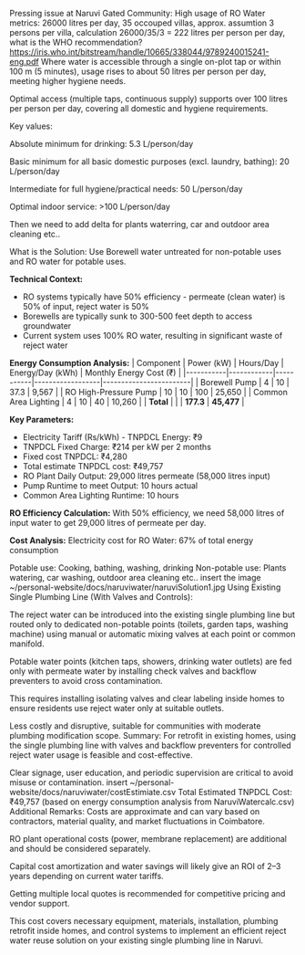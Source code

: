 Pressing issue at Naruvi Gated Community: High usage of RO Water
metrics: 26000 litres per day, 35 occouped villas, approx. assumtion 3 persons per villa, calculation 26000/35/3 = 222 litres per person per day, 
what is the WHO recommendation?
https://iris.who.int/bitstream/handle/10665/338044/9789240015241-eng.pdf
Where water is accessible through a single on-plot tap or within 100 m (5 minutes), usage rises to about 50 litres per person per day, meeting higher hygiene needs.

Optimal access (multiple taps, continuous supply) supports over 100 litres per person per day, covering all domestic and hygiene requirements.

Key values:

Absolute minimum for drinking: 5.3 L/person/day

Basic minimum for all basic domestic purposes (excl. laundry, bathing): 20 L/person/day

Intermediate for full hygiene/practical needs: 50 L/person/day

Optimal indoor service: >100 L/person/day

Then we need to add delta for plants waterring, car and outdoor area cleaning etc..

What is the Solution: Use Borewell water untreated for non-potable uses and RO water for potable uses.

**Technical Context:**
- RO systems typically have 50% efficiency - permeate (clean water) is 50% of input, reject water is 50%
- Borewells are typically sunk to 300-500 feet depth to access groundwater
- Current system uses 100% RO water, resulting in significant waste of reject water

**Energy Consumption Analysis:**
| Component | Power (kW) | Hours/Day | Energy/Day (kWh) | Monthly Energy Cost (₹) |
|-----------|------------|-----------|------------------|------------------------|
| Borewell Pump | 4 | 10 | 37.3 | 9,567 |
| RO High-Pressure Pump | 10 | 10 | 100 | 25,650 |
| Common Area Lighting | 4 | 10 | 40 | 10,260 |
| **Total** | | | **177.3** | **45,477** |

**Key Parameters:**
- Electricity Tariff (Rs/kWh) - TNPDCL Energy: ₹9
- TNPDCL Fixed Charge: ₹214 per kW per 2 months
- Fixed cost TNPDCL: ₹4,280
- Total estimate TNPDCL cost: ₹49,757
- RO Plant Daily Output: 29,000 litres permeate (58,000 litres input)
- Pump Runtime to meet Output: 10 hours actual
- Common Area Lighting Runtime: 10 hours

**RO Efficiency Calculation:**
With 50% efficiency, we need 58,000 litres of input water to get 29,000 litres of permeate per day.

**Cost Analysis:**
Electricity cost for RO Water: 67% of total energy consumption

Potable use: Cooking, bathing, washing, drinking
Non-potable use: Plants watering, car washing, outdoor area cleaning etc..
insert the image ~/personal-website/docs/naruviwater/naruviSolution1.jpg
Using Existing Single Plumbing Line (With Valves and Controls):

The reject water can be introduced into the existing single plumbing line but routed only to dedicated non-potable points (toilets, garden taps, washing machine) using manual or automatic mixing valves at each point or common manifold.

Potable water points (kitchen taps, showers, drinking water outlets) are fed only with permeate water by installing check valves and backflow preventers to avoid cross contamination.

This requires installing isolating valves and clear labeling inside homes to ensure residents use reject water only at suitable outlets.

Less costly and disruptive, suitable for communities with moderate plumbing modification scope.
Summary:
For retrofit in existing homes, using the single plumbing line with valves and backflow preventers for controlled reject water usage is feasible and cost-effective.

Clear signage, user education, and periodic supervision are critical to avoid misuse or contamination.
insert ~/personal-website/docs/naruviwater/costEstimiate.csv
Total Estimated TNPDCL Cost: ₹49,757 (based on energy consumption analysis from NaruviWatercalc.csv)
Additional Remarks:
Costs are approximate and can vary based on contractors, material quality, and market fluctuations in Coimbatore.

RO plant operational costs (power, membrane replacement) are additional and should be considered separately.

Capital cost amortization and water savings will likely give an ROI of 2–3 years depending on current water tariffs.

Getting multiple local quotes is recommended for competitive pricing and vendor support.

This cost covers necessary equipment, materials, installation, plumbing retrofit inside homes, and control systems to implement an efficient reject water reuse solution on your existing single plumbing line in Naruvi.


